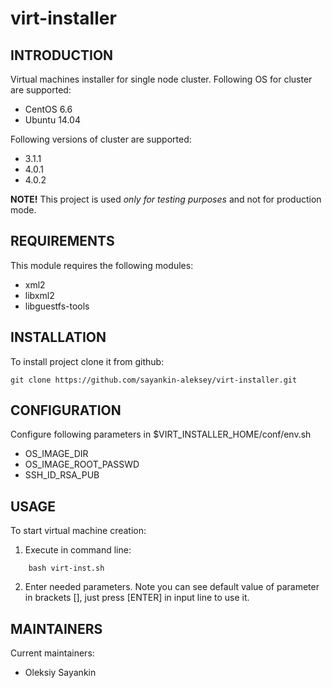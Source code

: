 virt-installer
==============

INTRODUCTION
------------

Virtual machines installer for  single node cluster. Following OS for cluster
 are supported:

- CentOS 6.6
- Ubuntu 14.04

Following versions of cluster are supported:

- 3.1.1
- 4.0.1
- 4.0.2

**NOTE!** This project is used *only for testing purposes* and not for production mode.

REQUIREMENTS
------------

This module requires the following modules:

- xml2
- libxml2
- libguestfs-tools

INSTALLATION
------------

To install project clone it from github:

```
git clone https://github.com/sayankin-aleksey/virt-installer.git
```

CONFIGURATION
-------------

Configure following parameters in $VIRT_INSTALLER_HOME/conf/env.sh

- OS_IMAGE_DIR
- OS_IMAGE_ROOT_PASSWD
- SSH_ID_RSA_PUB

USAGE
-----

To start virtual machine creation:

1) Execute in command line:

```
    bash virt-inst.sh
```

2) Enter needed parameters. Note you can see default value of parameter in brackets [],
   just press [ENTER] in input line to use it.


MAINTAINERS
-----------

Current maintainers:

* Oleksiy Sayankin

